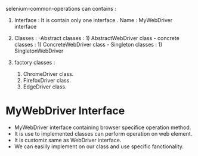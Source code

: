 selenium-common-operations can contains :
1) Interface :
              It is contain only one interface .
             Name : MyWebDriver interface


2) Classes :
          -Abstract classes :
               1) AbstractWebDriver class
         - concrete classes :
               1) ConcreteWebDriver class
         - Singleton classes :
               1) SingletonWebDriver

3) factory classes :
    1) ChromeDriver class.
    2) FirefoxDriver class.
    3) EdgeDriver class.

    
# MyWebDriver Interface

- MyWebDriver interface containing browser specifice operation method.
- It is use to implemented classes can perform operation on web element.
- It is customiz same as WebDriver interface.
- We can easilly implement on our class and use specific fanctionality.

#
